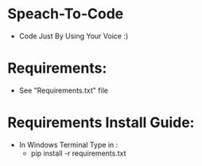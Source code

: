 # Speach-To-Code
- Code Just By Using Your Voice :)


# Requirements:
- See "Requirements.txt" file

# Requirements Install Guide:
- In Windows Terminal Type in :
  - pip install -r requirements.txt
